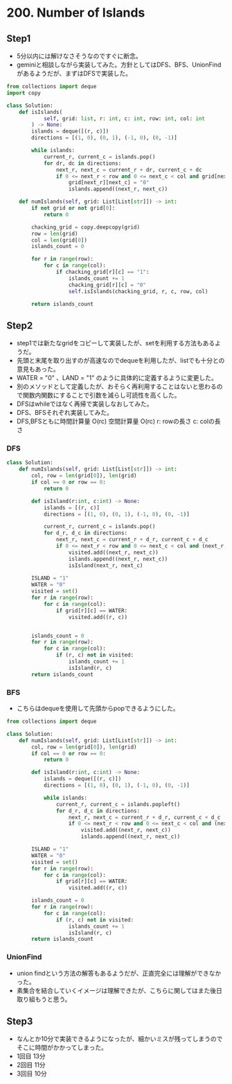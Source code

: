 # 200. Number of Islands

## Step1

- 5分以内には解けなさそうなのですぐに断念。
- geminiと相談しながら実装してみた。方針としてはDFS、BFS、UnionFindがあるようだが、まずはDFSで実装した。

```python
from collections import deque
import copy

class Solution:
    def isIslands(
            self, grid: list, r: int, c: int, row: int, col: int
        ) -> None:
        islands = deque([(r, c)])
        directions = [(1, 0), (0, 1), (-1, 0), (0, -1)]

        while islands:
            current_r, current_c = islands.pop()
            for dr, dc in directions:
                next_r, next_c = current_r + dr, current_c + dc
                if 0 <= next_r < row and 0 <= next_c < col and grid[next_r][next_c] == "1":
                    grid[next_r][next_c] = "0"
                    islands.append((next_r, next_c))

    def numIslands(self, grid: List[List[str]]) -> int:
        if not grid or not grid[0]:
            return 0

        chacking_grid = copy.deepcopy(grid)
        row = len(grid)
        col = len(grid[0])
        islands_count = 0

        for r in range(row):
            for c in range(col):
                if chacking_grid[r][c] == "1":
                    islands_count += 1
                    chacking_grid[r][c] = "0"
                    self.isIslands(chacking_grid, r, c, row, col)

        return islands_count

```

## Step2

- step1では新たなgridをコピーして実装したが、setを利用する方法もあるようだ。
- 先頭と末尾を取り出すのが高速なのでdequeを利用したが、listでも十分との意見もあった。
- WATER = "0" 、LAND = "1" のように具体的に定義するように変更した。
- 別のメソッドとして定義したが、おそらく再利用することはないと思わるので関数内関数にすることで引数を減らし可読性を高くした。
- DFSはwhileではなく再帰で実装しなおしてみた。
- DFS、BFSそれぞれ実装してみた。
- DFS,BFSともに時間計算量 O(rc) 空間計算量 O(rc) r: rowの長さ c: colの長さ

### DFS

```python
class Solution:
    def numIslands(self, grid: List[List[str]]) -> int:
        col, row = len(grid[0]), len(grid)
        if col == 0 or row == 0:
            return 0

        def isIsland(r:int, c:int) -> None:
            islands = [(r, c)]
            directions = [(1, 0), (0, 1), (-1, 0), (0, -1)]

            current_r, current_c = islands.pop()
            for d_r, d_c in directions:
                next_r, next_c = current_r + d_r, current_c + d_c
                if 0 <= next_r < row and 0 <= next_c < col and (next_r, next_c) not in visited:
                    visited.add((next_r, next_c))
                    islands.append((next_r, next_c))
                    isIsland(next_r, next_c)
                    
        ISLAND = "1"
        WATER = "0"
        visited = set()
        for r in range(row):
            for c in range(col):
                if grid[r][c] == WATER:
                    visited.add((r, c))


        islands_count = 0
        for r in range(row):
            for c in range(col):
                if (r, c) not in visited:
                    islands_count += 1
                    isIsland(r, c)
        return islands_count
```

### BFS

- こちらはdequeを使用して先頭からpopできるようにした。

```python
from collections import deque

class Solution:
    def numIslands(self, grid: List[List[str]]) -> int:
        col, row = len(grid[0]), len(grid)
        if col == 0 or row == 0:
            return 0

        def isIsland(r:int, c:int) -> None:
            islands = deque([(r, c)])
            directions = [(1, 0), (0, 1), (-1, 0), (0, -1)]

            while islands:
                current_r, current_c = islands.popleft()
                for d_r, d_c in directions:
                    next_r, next_c = current_r + d_r, current_c + d_c
                    if 0 <= next_r < row and 0 <= next_c < col and (next_r, next_c) not in visited:
                        visited.add((next_r, next_c))
                        islands.append((next_r, next_c))

        ISLAND = "1"
        WATER = "0"
        visited = set()
        for r in range(row):
            for c in range(col):
                if grid[r][c] == WATER:
                    visited.add((r, c))

        islands_count = 0
        for r in range(row):
            for c in range(col):
                if (r, c) not in visited:
                    islands_count += 1
                    isIsland(r, c)
        return islands_count

```

### UnionFind

- union findという方法の解答もあるようだが、正直完全には理解ができなかった。
- 素集合を結合していくイメージは理解できたが、こちらに関してはまた後日取り組もうと思う。

## Step3

- なんとか10分で実装できるようになったが、細かいミスが残ってしまうのでそこに時間がかかってしまった。
- 1回目 13分
- 2回目 11分
- 3回目 10分
